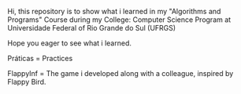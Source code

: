 Hi, this repository is to show what i learned in my "Algorithms and Programs" Course during my College: Computer Science Program at Universidade Federal of Rio Grande do Sul (UFRGS)

Hope you eager to see what i learned.

Práticas = Practices

FlappyInf = The game i developed along with a colleague, inspired by Flappy Bird.

